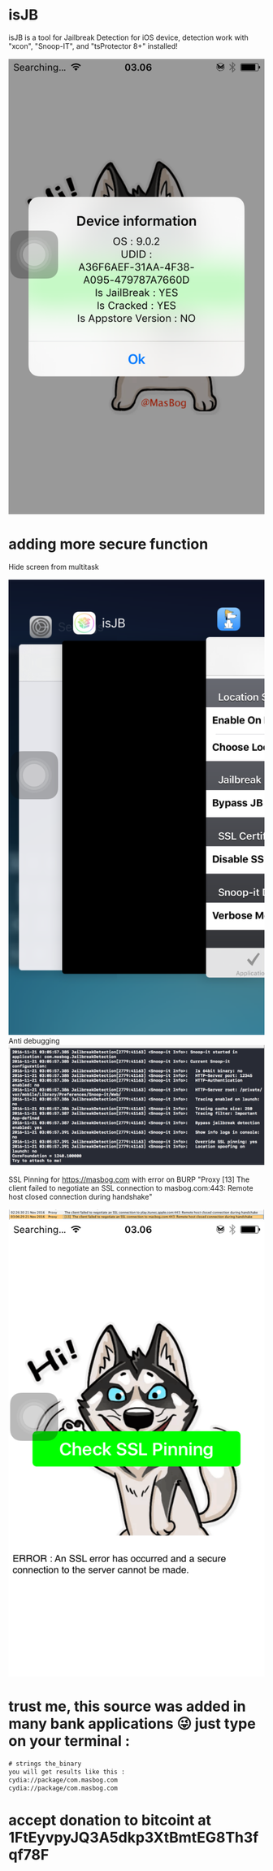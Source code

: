 # isJB
  isJB is a tool for Jailbreak Detection for iOS device, detection work with "xcon", "Snoop-IT", and "tsProtector 8+" installed!<br /><br />
  ![This Application](b.png?raw=true "This Application")<br />
# adding more secure function
  Hide screen from multitask <br /><br />
  ![Hide from multitasking](e.png?raw=true "Hide from multitasking")<br />
  Anti debugging <br />
  ![Anti Debugging](a.png?raw=true "Anti Debugging")<br /><br />
  SSL Pinning for https://masbog.com with error on BURP "Proxy	[13]  The client failed to negotiate an SSL connection to masbog.com:443: Remote host closed connection during handshake"<br /><br />
  ![BURP ERROR](d.png?raw=true "BURP ERROR")<br />
  ![SSL Pinning Success](c.png?raw=true "SSL Pinning Success")


# trust me, this source was added in many bank applications 😜 just type on your terminal : <br />
```{r, engine='bash', count_lines}
# strings the_binary
you will get results like this :
cydia://package/com.masbog.com
cydia://package/com.masbog.com
```

# accept donation to bitcoint at 1FtEyvpyJQ3A5dkp3XtBmtEG8Th3fqf78F
